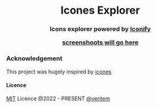 <h1 align="center">Icones Explorer</h1>

  <h3 align="center">Icons explorer powered by <a href="https://github.com/iconify/iconify">Iconify</a>


<center>

[screenshoots will go here]()

</center>

### Acknowledgement

This project was hugely inspired by [icones](https://icones.js.org/)

#### Licence

[MIT](https://github.com/veritem/useform/blob/main/LICENSE) Licence @2022 - PRESENT [@veritem](https://github.com/veritem)
